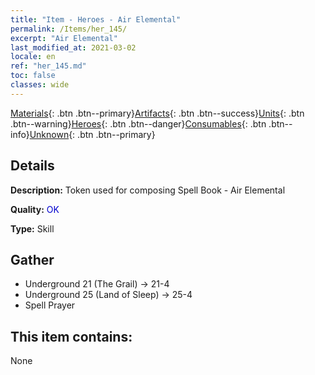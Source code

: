 ```yaml
---
title: "Item - Heroes - Air Elemental"
permalink: /Items/her_145/
excerpt: "Air Elemental"
last_modified_at: 2021-03-02
locale: en
ref: "her_145.md"
toc: false
classes: wide
---
```

 [Materials](/Items/){: .btn .btn--primary}[Artifacts](/Items/Artifacts/){: .btn .btn--success}[Units](/Items/Units/){: .btn .btn--warning}[Heroes](/Items/Heroes/){: .btn .btn--danger}[Consumables](/Items/Consumables/){: .btn .btn--info}[Unknown](/Items/Unknown/){: .btn .btn--primary}

## Details
 **Description:** Token used for composing Spell Book - Air Elemental

 **Quality:** <span style="color: #0000CD">OK</span>

 **Type:** Skill

## Gather

*    Underground 21 (The Grail) -> 21-4 
*    Underground 25 (Land of Sleep) -> 25-4 
*    Spell Prayer 

## This item contains:

  None

